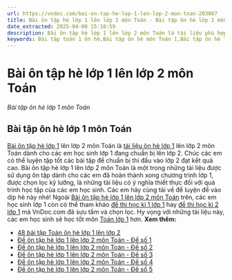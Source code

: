```yaml
---
url: https://vndoc.com/bai-on-tap-he-lop-1-len-lop-2-mon-toan-203087
title: Bài ôn tập hè lớp 1 lên lớp 2 môn Toán - Bài tập ôn hè lớp 1 môn Toán - VnDoc.com
date_extracted: 2025-04-08 15:10:59
description: Bài ôn tập hè lớp 1 lên lớp 2 môn Toán là tài liệu phù hợp để sử dụng ôn luyện lại những kiến thức đã được học, mời các em cùng tải các Bài tập ôn hè môn Toán lớp 1 lên lớp 2 này về luyện tập.
keywords: Bài tập toán 1 ôn hè,Bài tập ôn hè môn Toán 1,Bài tập ôn hè lớp 1 lên lớp 2 môn Toán,bài tập hè lớp 1,bài tập ôn hè lớp 1 lên lớp 2,bài tập toán lớp 1,Ôn hè lớp 1 lên lớp 2 môn Toán,toán lớp 1,Bộ đề ôn tập hè lớp 1 lên lớp 2,toán lớp 1 nâng cao
---
```


# Bài ôn tập hè lớp 1 lên lớp 2 môn Toán
 _Bài tập ôn hè lớp 1 môn Toán_
## Bài tập ôn hè lớp 1 môn Toán
[Bài ôn tập hè lớp 1](<https://vndoc.com/tai-lieu-hoc-tap-lop1>) lên lớp 2 môn Toán là [tài liệu ôn hè lớp 1](<https://vndoc.com/toan-lop1>) lên lớp 2 môn Toán dành cho các em học sinh lớp 1 đang chuẩn bị lên lớp 2. Chúc các em có thể luyện tập tốt các bài tập để chuẩn bị thi đầu vào lớp 2 đạt kết quả cao.
Bài ôn tập hè lớp 1 lên lớp 2 môn Toán là một trong những tài liệu được sử dụng ôn tập dành cho các em đã hoàn thành xong chương trình lớp 1, được chọn lọc kỹ lưỡng, là những tài liệu có ý nghĩa thiết thực đối với quá trình học tập của các em học sinh. Các em hãy cùng tải về để luyện đề vào dịp hè này nhé\!
Ngoài [Bài ôn tập hè lớp 1 lên lớp 2 môn Toán](<https://vndoc.com/bai-on-tap-he-lop-1-len-lop-2-mon-toan-203087>) trên, các em học sinh lớp 1 còn có thể tham khảo [đề thi học kì 1 lớp 1](<https://vndoc.com/de-thi-hoc-ki-1-lop1>) hay [đề thi học kì 2 lớp 1](<https://vndoc.com/de-thi-hoc-ki-2-lop1>) mà VnDoc.com đã sưu tầm và chọn lọc. Hy vọng với những tài liệu này, các em học sinh sẽ học tốt môn [Toán lớp 1](<https://vndoc.com/giai-toan-lop1>) hơn.
**Xem thêm:**
  * [48 bài tập Toán ôn hè lớp 1 lên lớp 2](<https://vndoc.com/bai-tap-toan-on-he-lop-1-len-lop-2-147102>)
  * [Đề ôn tập hè lớp 1 lên lớp 2 môn Toán - Đề số 1](<https://vndoc.com/de-on-tap-he-lop-1-len-lop-2-mon-toan-nam-2019-2020-de-so-1-202448>)
  * [Đề ôn tập hè lớp 1 lên lớp 2 môn Toán - Đề số 2](<https://vndoc.com/de-on-tap-he-lop-1-len-lop-2-mon-toan-nam-2019-2020-de-so-2-202450>)
  * [Đề ôn tập hè lớp 1 lên lớp 2 môn Toán - Đề số 3](<https://vndoc.com/de-on-tap-he-lop-1-len-lop-2-mon-toan-nam-2019-2020-de-so-3-202452>)
  * [Đề ôn tập hè lớp 1 lên lớp 2 môn Toán - Đề số 4](<https://vndoc.com/de-on-tap-he-lop-1-len-lop-2-mon-toan-nam-2019-2020-de-so-4-202456>)
  * [Đề ôn tập hè lớp 1 lên lớp 2 môn Toán - Đề số 5](<https://vndoc.com/de-on-tap-he-lop-1-len-lop-2-mon-toan-nam-2019-2020-de-so-5-202458>)

